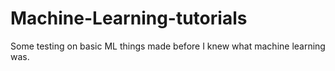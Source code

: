 # Machine-Learning-tutorials

Some testing on basic ML things made before I knew what machine learning was.
